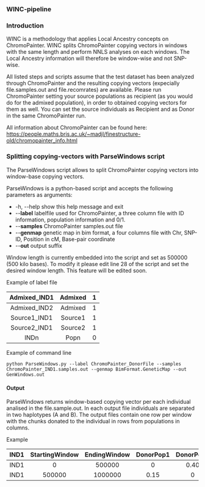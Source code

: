### WINC-pipeline

### Introduction

WINC is a methodology that applies Local Ancestry concepts on ChromoPainter. WINC splits ChromoPainter copying vectors in windows with the same length and perform NNLS analyses on each windows. The Local Ancestry information will therefore be window-wise and not SNP-wise.  


All listed steps and scripts assume that the test dataset has been analyzed through ChromoPainter and the resulting copying vectors (expecially file.samples.out and file.recomrates) are available. Please run ChromoPainter setting your source populations as recipient (as you would do for the admixed population), in order to obtained copying vectors for them as well. You can set the source individuals as Recipient and as Donor in the same ChromoPainter run.   


All information about ChromoPainter can be found here: https://people.maths.bris.ac.uk/~madjl/finestructure-old/chromopainter_info.html  


### Splitting copying-vectors with ParseWindows script

The ParseWindows script allows to split ChromoPainter copying vectors into window-base copying vectors.  

ParseWindows is a python-based script and accepts the following parameters as arguments:  
  
  

*  -h, --help            show this help message and exit
*  --**label**           labelfile used for ChromoPainter, a three column file with ID information, population information and 0/1. 
*  --**samples**         ChromoPainter samples.out file 
*  --**genmap**          genetic map in bim format, a four columns file with Chr, SNP-ID, Position in cM, Base-pair coordinate
*  --**out**             output suffix  

Window length is currently embedded into the script and set as 500000 (500 kilo bases). To modify it please edit line 28 of the script and set the desired window length. This feature will be edited soon.  
  
  
    
Example of label file  
  
  

| Admixed_IND1 | Admixed | 1 |
|:------------:|:-------:|:-:|
| Admixed_IND2 | Admixed | 1 |
| Source1_IND1 | Source1 | 1 |
| Source2_IND1 | Source2 | 1 |
| INDn | Popn | 0 |  

                      
Example of command line  

`python ParseWindows.py --label ChromoPainter_DonorFile --samples ChromoPainter_IND1.samples.out --genmap BimFormat.GeneticMap --out GenWindows.out`  
  
    
    
#### Output

ParseWindows returns window-based copying vector per each individual analised in the file.sample.out. In each output file individuals are separated in two haplotypes (A and B).
The output files contain one row per window with the chunks donated to the individual in rows from populations in columns.  


Example 

| IND1 | StartingWindow | EndingWindow | DonorPop1 | DonorPop2 | DonorPopN |
|:----:|:--------------:|:------------:|:---------:|:---------:|:---------:|
| IND1 | 0 | 500000 | 0 | 0.40 | 0.85 | 2.7 |
| IND1 | 500000 | 1000000 | 0.15 | 0 | 1.35 |
